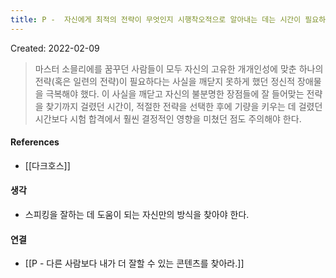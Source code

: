 ```yaml
---
title: P -  자신에게 최적의 전략이 무엇인지 시행착오적으로 알아내는 데는 시간이 필요하다
---
```


Created: 2022-02-09

>마스터 소믈리에를 꿈꾸던 사람들이 모두 자신의 고유한 개개인성에 맞춘 하나의 전략(혹은 일련의 전략)이 필요하다는 사실을 깨닫지 못하게 했던 정신적 장애물을 극복해야 했다. 이 사실을 깨닫고 자신의 불분명한 장점들에 잘 들어맞는 전략을 찾기까지 걸렸던 시간이, 적절한 전략을 선택한 후에 기량을 키우는 데 걸렸던 시간보다 시험 합격에서 훨씬 결정적인 영향을 미쳤던 점도 주의해야 한다.

#### References
- [[다크호스]]

#### 생각
- 스피킹을 잘하는 데 도움이 되는 자신만의 방식을 찾아야 한다.

#### 연결
- [[P - 다른 사람보다 내가 더 잘할 수 있는 콘텐츠를 찾아라.]]